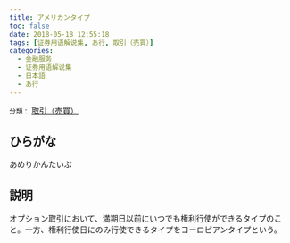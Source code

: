 ```yaml
---
title: アメリカンタイプ
toc: false
date: 2018-05-18 12:55:18
tags: [证券用语解说集, あ行, 取引（売買）]
categories:
  - 金融服务
  - 证券用语解说集
  - 日本語
  - あ行
---
```


`分類：` [取引（売買）](/tags/取引（売買）/)

## ひらがな

あめりかんたいぷ

## 説明

オプション取引において、満期日以前にいつでも権利行使ができるタイプのこと。一方、権利行使日にのみ行使できるタイプをヨーロピアンタイプという。
